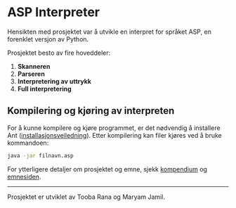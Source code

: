# ASP Interpreter

Hensikten med prosjektet var å utvikle en interpret for språket ASP, en forenklet versjon av Python. 

Prosjektet besto av fire hoveddeler:

1. **Skanneren**
2. **Parseren**
3. **Interpretering av uttrykk**
4. **Full interpretering**


## Kompilering og kjøring av interpreten
For å kunne kompilere og kjøre programmet, er det nødvendig å installere Ant ([installasjonsveiledning](https://www.uio.no/studier/emner/matnat/ifi/IN2030/h23/dokumenter/installer-ant.pdf)). Etter kompilering kan filer kjøres ved å bruke kommandoen:

```bash
java -jar filnavn.asp
```

For ytterligere detaljer om prosjektet og emne, sjekk [kompendium](https://www.uio.no/studier/emner/matnat/ifi/IN2030/h23/dokumenter/kompendium.pdf) og [emnesiden](https://www.uio.no/studier/emner/matnat/ifi/IN2030/#course_content).

---

Prosjektet er utviklet av Tooba Rana og Maryam Jamil.
